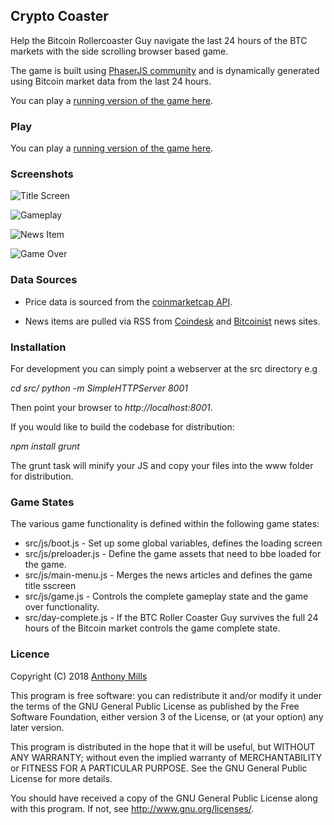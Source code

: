 ## Crypto Coaster

Help the Bitcoin Rollercoaster Guy navigate the last 24 hours of the BTC markets with the side scrolling browser based game.

The game is built using [PhaserJS community](http://phaser.io/) and is dynamically generated using Bitcoin market data from the last 24 hours.

You can play a [running version of the game here](https://gateway.ipfs.io/ipfs/Qma2P61qA2HCnQjjs4nhejLkU6bwbN34fGLYCNxhzsGSqh/).

### Play

You can play a [running version of the game here](https://www.anthony-mills.com/projects/cryptocoaster/index.html).

### Screenshots

![Title Screen](/screenshots/title_screen.png?raw=true "Title Screen")

![Gameplay](/screenshots/game_playing.png?raw=true "Gameplay")

![News Item](/screenshots/news_open.png?raw=true "News Item")

![Game Over](/screenshots/game_over.png?raw=true "Game Over")

### Data Sources

* Price data is sourced from the [coinmarketcap API](https://coinmarketcap.com/api/).

* News items are pulled via RSS from [Coindesk](https://www.coindesk.com/) and [Bitcoinist](http://bitcoinist.com/) news sites.

### Installation

For development you can simply point a webserver at the src directory e.g

_cd src/_
_python -m SimpleHTTPServer 8001_

Then point your browser to _http://localhost:8001_.

If you would like to build the codebase for distribution:

_npm install_
_grunt_

The grunt task will minify your JS and copy your files into the www folder for distribution. 

### Game States

The various game functionality is defined within the following game states:

* src/js/boot.js - Set up some global variables, defines the loading screen
* src/js/preloader.js - Define the game assets that need to bbe loaded for the game.
* src/js/main-menu.js - Merges the news articles and defines the game title sscreen
* src/js/game.js - Controls the complete gameplay state and the game over functionality.
* src/day-complete.js - If the BTC Roller Coaster Guy survives the full 24 hours of the Bitcoin market controls the game complete state.

### Licence

Copyright (C) 2018 [Anthony Mills](http://www.anthony-mills.com)

This program is free software: you can redistribute it and/or modify
it under the terms of the GNU General Public License as published by
the Free Software Foundation, either version 3 of the License, or
(at your option) any later version.

This program is distributed in the hope that it will be useful,
but WITHOUT ANY WARRANTY; without even the implied warranty of
MERCHANTABILITY or FITNESS FOR A PARTICULAR PURPOSE.  See the
GNU General Public License for more details.

You should have received a copy of the GNU General Public License
along with this program.  If not, see <http://www.gnu.org/licenses/>.


